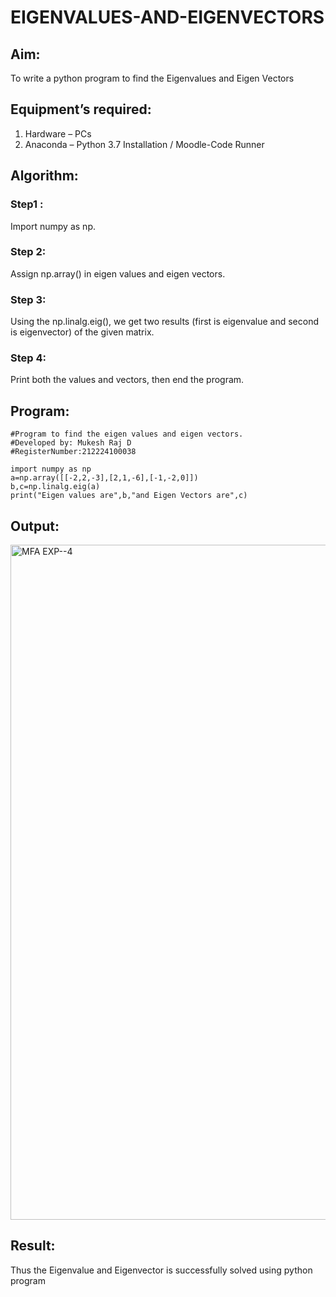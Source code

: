# EIGENVALUES-AND-EIGENVECTORS
## Aim:
To write a python program to find the Eigenvalues and Eigen Vectors
## Equipment’s required:
1. 	Hardware – PCs
2. 	Anaconda – Python 3.7 Installation / Moodle-Code Runner
## Algorithm:
### Step1 : 
Import numpy as np.
### Step 2: 
Assign np.array() in eigen values and eigen vectors.
### Step 3: 
Using the np.linalg.eig(),  we get two results (first is eigenvalue and second is eigenvector) of the given matrix.
### Step 4: 
Print both the values and vectors, then end the program. 

## Program:
```
#Program to find the eigen values and eigen vectors.
#Developed by: Mukesh Raj D
#RegisterNumber:212224100038

import numpy as np
a=np.array([[-2,2,-3],[2,1,-6],[-1,-2,0]])
b,c=np.linalg.eig(a)
print("Eigen values are",b,"and Eigen Vectors are",c)
```
## Output:

<img width="1920" height="1080" alt="MFA EXP--4" src="https://github.com/user-attachments/assets/4e04024f-4926-49de-8f1c-7c09b200015d" />

## Result:
Thus the Eigenvalue and Eigenvector is successfully solved using python program
